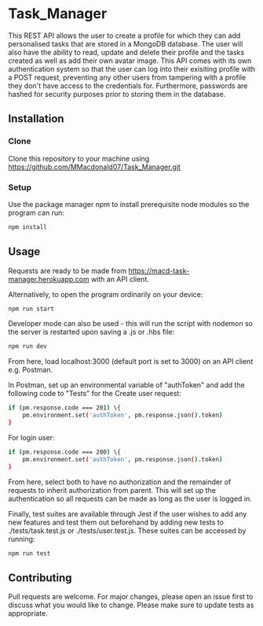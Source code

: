 # Task_Manager
This REST API allows the user to create a profile for which they can add personalised tasks that are stored in a MongoDB database. The user will also have the ability to read, update and delete their profile and the tasks created as well as add their own avatar image. This API comes with its own authentication system so that the user can log into their exisiting profile with a POST request, preventing any other users from tampering with a profile they don't have access to the credentials for. Furthermore, passwords are hashed for security purposes prior to storing them in the database.

## Installation

### Clone
Clone this repository to your machine using https://github.com/MMacdonald07/Task_Manager.git

### Setup
Use the package manager npm to install prerequisite node modules so the program can run:

```bash
npm install
```

## Usage
Requests are ready to be made from https://macd-task-manager.herokuapp.com with an API client. 

Alternatively, to open the program ordinarily on your device:

```bash
npm run start
```

Developer mode can also be used - this will run the script with nodemon so the server is restarted upon saving a .js or .hbs file:

```bash
npm run dev
```

From here, load localhost:3000 \(default port is set to 3000\) on an API client e.g. Postman.

In Postman, set up an environmental variable of "authToken" and add the following code to "Tests" for the Create user request:

```bash
if (pm.response.code === 201) \{
    pm.environment.set('authToken', pm.response.json().token) 
}
```

For login user:

```bash
if (pm.response.code === 200) \{
    pm.environment.set('authToken', pm.response.json().token) 
}
```

From here, select both to have no authorization and the remainder of requests to inherit authorization from parent. This will set up the authentication so all requests can be made as long as the user is logged in.

Finally, test suites are available through Jest if the user wishes to add any new features and test them out beforehand by adding new tests to ./tests/task.test.js or ./tests/user.test.js. These suites can be accessed by running:

```bash
npm run test
```

## Contributing
Pull requests are welcome. For major changes, please open an issue first to discuss what you would like to change.
Please make sure to update tests as appropriate.